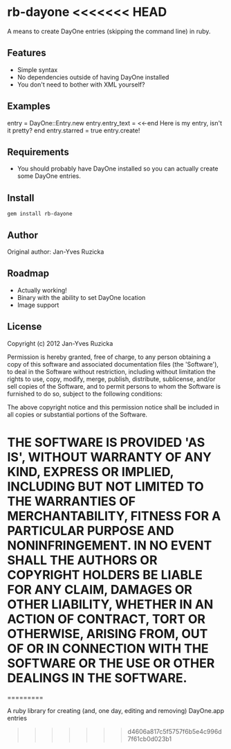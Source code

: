 rb-dayone
<<<<<<< HEAD
===========

A means to create DayOne entries (skipping the command line) in ruby.

Features
--------

* Simple syntax
* No dependencies outside of having DayOne installed
* You don't need to bother with XML yourself?

Examples
--------

  entry = DayOne::Entry.new
  entry.entry_text = <<-end
  Here is my entry, isn't it pretty?
  end
  entry.starred = true
  entry.create!

Requirements
------------

* You should probably have DayOne installed so you can actually create some DayOne entries.

Install
-------

`gem install rb-dayone`

Author
------

Original author: Jan-Yves Ruzicka

Roadmap
-------

* Actually working!
* Binary with the ability to set DayOne location
* Image support

License
-------

Copyright (c) 2012 Jan-Yves Ruzicka

Permission is hereby granted, free of charge, to any person obtaining
a copy of this software and associated documentation files (the
'Software'), to deal in the Software without restriction, including
without limitation the rights to use, copy, modify, merge, publish,
distribute, sublicense, and/or sell copies of the Software, and to
permit persons to whom the Software is furnished to do so, subject to
the following conditions:

The above copyright notice and this permission notice shall be
included in all copies or substantial portions of the Software.

THE SOFTWARE IS PROVIDED 'AS IS', WITHOUT WARRANTY OF ANY KIND,
EXPRESS OR IMPLIED, INCLUDING BUT NOT LIMITED TO THE WARRANTIES OF
MERCHANTABILITY, FITNESS FOR A PARTICULAR PURPOSE AND NONINFRINGEMENT.
IN NO EVENT SHALL THE AUTHORS OR COPYRIGHT HOLDERS BE LIABLE FOR ANY
CLAIM, DAMAGES OR OTHER LIABILITY, WHETHER IN AN ACTION OF CONTRACT,
TORT OR OTHERWISE, ARISING FROM, OUT OF OR IN CONNECTION WITH THE
SOFTWARE OR THE USE OR OTHER DEALINGS IN THE SOFTWARE.
=======
=========

A ruby library for creating (and, one day, editing and removing) DayOne.app entries
>>>>>>> d4606a817c5f5757f6b5e4c996d7f61cb0d023b1

